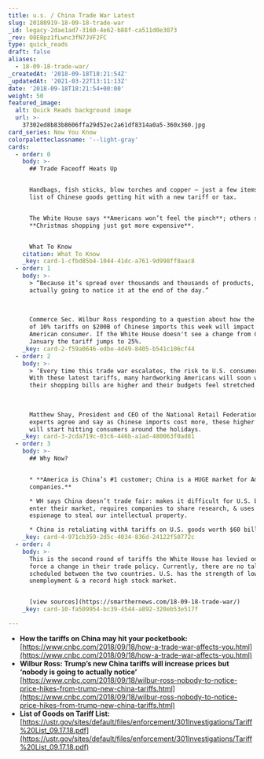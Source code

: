 ```yaml
---
title: u.s. / China Trade War Latest
slug: 20180919-18-09-18-trade-war
_id: legacy-2dae1ad7-3160-4e62-b88f-ca511d0e3073
_rev: O8E8pz1fLwnc3fN7JVF2FC
type: quick_reads
draft: false
aliases:
  - 18-09-18-trade-war/
_createdAt: '2018-09-18T18:21:54Z'
_updatedAt: '2021-03-22T13:11:13Z'
date: '2018-09-18T18:21:54+00:00'
weight: 50
featured_image:
  alt: Quick Reads background image
  url: >-
    37302ed8b83b8606ffa29d52ec2a61df8314a0a5-360x360.jpg
card_series: Now You Know
colorpaletteclassname: '--light-gray'
cards:
  - order: 0
    body: >-
      ## Trade Faceoff Heats Up


      Handbags, fish sticks, blow torches and copper – just a few items on the
      list of Chinese goods getting hit with a new tariff or tax.


      The White House says **Americans won’t feel the pinch**; others say
      **Christmas shopping just got more expensive**.


      What To Know
    citation: What To Know
    _key: card-1-cfbd85b4-1044-41dc-a761-9d998ff8aac8
  - order: 1
    body: >-
      > “Because it’s spread over thousands and thousands of products, nobody is
      actually going to notice it at the end of the day.”  
        
        
        
      Commerce Sec. Wilbur Ross responding to a question about how the new round
      of 10% tariffs on $200B of Chinese imports this week will impact the
      American consumer. If the White House doesn't see a change from China by
      January the tariff jumps to 25%.
    _key: card-2-f59a0646-edbe-4d49-8405-b541c106cf44
  - order: 2
    body: >-
      > ‘Every time this trade war escalates, the risk to U.S. consumers grows.
      With these latest tariffs, many hardworking Americans will soon wonder why
      their shopping bills are higher and their budgets feel stretched.”  
        
        
        
      Matthew Shay, President and CEO of the National Retail Federation. Other
      experts agree and say as Chinese imports cost more, these higher prices
      will start hitting consumers around the holidays.
    _key: card-3-2cda719c-03c6-446b-a1ad-480063f0ad81
  - order: 3
    body: >-
      ## Why Now?


      * **America is China’s #1 customer; China is a HUGE market for American
      companies.**

      * WH says China doesn’t trade fair: makes it difficult for U.S. biz to
      enter their market, requires companies to share research, & uses cyber
      espionage to steal our intellectual property.

      * China is retaliating withA tariffs on U.S. goods worth $60 billion.
    _key: card-4-971cb359-2d5c-4034-836d-24122f50772c
  - order: 4
    body: >-
      This is the second round of tariffs the White House has levied on China to
      force a change in their trade policy. Currently, there are no talks
      scheduled between the two countries. U.S. has the strength of low
      unemployment & a record high stock market.


      [view sources](https://smarthernews.com/18-09-18-trade-war/)
    _key: card-10-fa509954-bc39-4544-a892-320eb53e517f

---
```

* **How the tariffs on China may hit your pocketbook:**  
[https://www.cnbc.com/2018/09/18/how-a-trade-war-affects-you.html](https://www.cnbc.com/2018/09/18/how-a-trade-war-affects-you.html)
* **Wilbur Ross: Trump’s new China tariffs will increase prices but ‘nobody is going to actually notice’**  
[https://www.cnbc.com/2018/09/18/wilbur-ross-nobody-to-notice-price-hikes-from-trump-new-china-tariffs.html](https://www.cnbc.com/2018/09/18/wilbur-ross-nobody-to-notice-price-hikes-from-trump-new-china-tariffs.html)
* **List of Goods on Tariff List:**  
[https://ustr.gov/sites/default/files/enforcement/301Investigations/Tariff%20List_09.17.18.pdf](https://ustr.gov/sites/default/files/enforcement/301Investigations/Tariff%20List_09.17.18.pdf)